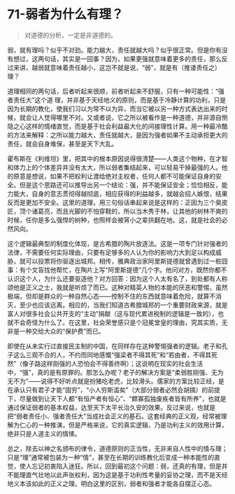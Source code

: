 # 71-弱者为什么有理？

> 对道德的分析，一定是非道德的。

弱，就有理吗？似乎不对劲。能力越大，责任就越大吗？似乎很正常。但是你有没有想过，这两句话，其实是一回事？因为，如果更强就意味着更多的责任，那么反过来讲，越弱就意味着责任越小，这岂不就是说，“弱”，就是有（推诿责任之）理？

道理相同的两句话，后者听起来很顺，前者听起来不舒服，只有一种可能性：“强者责任大”这个道  理，并非基于天经地义的原则，而是基于冷静计算的功利，只是因为长期的教化，使我们习以为常不以为异，而当它被以另一种方式表达出来的时候，就会让人觉得哪里不对。又或者说，它之所以被看作是一种道德，并非源自恻隐之心这样的情绪直觉，而是基于社会利益最大化的间接理性计算。用一种最冷酷的方法来解释：之所以能力越大，责任就越大，是因为强者如果不主动承担更大的责任，就会自身难保，甚至是天下大乱。

霍布斯在《利维坦》里，把其中的根本原因说得很清楚——人类这个物种，在才智和体力上的个体差异并没有太大，所以弱者集结起来，可以轻易干掉最强的人。他的原意是想说，如果不把权利让渡给绝对主权者，任何人都不可能保证自身的安全。但是这个思路还可以推导出另一个结论：强，并不能保证安全；恰恰相反，能力能大，自身的意志贯彻得越彻底，相应获得的利益越多，就越会招人嫉恨，结果反而是更加不安全。这里的道理，用三句俗话串起来说是这样的：正因为三个臭皮匠，顶个诸葛亮，而且光脚的不怕穿鞋的，所以当木秀于林，让其他的树林不爽的时候，任你是多么强悍的树种，也照样会被宵小之辈拱翻在地。这，就是社会的必然风向。

这个逻辑最典型的制度化体现，是古希腊的陶片放逐法。这是一项专门针对强者的法律，不需要任何实际理由，只要有足够多的人认为你的影响力大到足以构成威胁，就可以投票将你驱逐出城邦。相传，雅典政治家阿里斯提德就曾遇到过一桩囧事：有个文盲找他帮忙，在陶片上写“阿里斯提德”几个字。他问对方，既然你都不认识这个人，为什么还要驱逐他？对方回答：因为这个人太有名了，到处都有人称颂他是正义之士，我就是听烦了而已。这种对精英人物的本能的厌恶和警惕，虽然极端，但却是群众的一种自然心态——控制不住的东西就意味着危险，就算不消灭，至少也应该远离。相应的，当我们知道古希腊城邦的一个重要财政来源，就是富人对很多社会公共开支的“主动”捐献（这与现代累进税制的逻辑是一致的），也就不会奇怪为什么了。在这里，社会荣誉感只是个冠冕堂皇的理由，究其实质，无非是一种交给大众的“保护费”而已。

即使在从未实行过直接民主制的中国，在同样存在这种警惕强者的逻辑。老子和孔子这么三观不合的人，不约而同地感慨“强梁者不得其死”和“若由者，不得其死然”（像子路这样刚强的人恐怕会不得善终啊）；这说明在现实的社会生活中，“强”，真的是有原罪的。那怎么办呢？老子的解决方案是“柔弱胜刚强、无为无不为”——说得不好听点就是扮猪吃老虎，比较滑头。儒家的方案比较正经，是在承认只有君子才能“固穷”，“小人穷斯滥矣”（大部分弱者必然会胡搞）的前提下，尽量做到让天下人都“有恒产者有恒心”、“鳏寡孤独废疾者皆有所养”，也就是通过保证弱者的基本权益，达至天下太平长治久安的效果。反过来说，也就是把“弱者责任小、强者责任大”当成社会正义的基石。这套经典的正义观，经常被理解为仁心的一种推演，但是严格来说，它的真实逻辑，乃是功利主义的效用计算，绝非只是人道主义的情愫。

总之，除去以神之名颁布的律令，道德原则的正当性，无非来自人性中的情与理；只是“理”通常被包装为一种“情”，甚至在长期的训练教化后变成一种本能性的直觉，使人忘记初衷陷入迷狂。所以，回到最初这个问题：弱，还真的有理，但是并不能理直气壮地以此声张权利，因为这是基于功利性考量的妥协之理，而不是天经地义本该如此的正义之理。明白这里的区别，弱者和强者才能各自摆正心态。